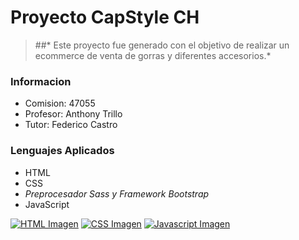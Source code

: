 # Proyecto **CapStyle** CH
> ##* Este proyecto fue generado con el objetivo de realizar un ecommerce de venta de gorras y diferentes accesorios.*

### Informacion
- Comision: 47055
- Profesor: Anthony Trillo 
- Tutor: Federico Castro

### Lenguajes Aplicados
- HTML
- CSS
- *Preprocesador Sass y Framework Bootstrap*
- JavaScript

[![HTML Imagen](https://www.onlinecasinos.org.uk/images/CASINO/Articles/html5-logo.png "HTML Imagen")](https://www.onlinecasinos.org.uk/images/CASINO/Articles/html5-logo.png "HTML Imagen")
[![CSS Imagen](https://th.bing.com/th/id/OIP.9GLqOe56aIqcRvqi0jCQegHaE8?pid=ImgDet&rs=1 "CSS Imagen")](http://https://th.bing.com/th/id/OIP.9GLqOe56aIqcRvqi0jCQegHaE8?pid=ImgDet&rs=1 "CSS Imagen")
[![Javascript Imagen](https://th.bing.com/th/id/OIP.zJolqY5gcB9coeVnBqQr-QHaIZ?pid=ImgDet&rs=1 "Javascript Imagen")](http://https://th.bing.com/th/id/OIP.zJolqY5gcB9coeVnBqQr-QHaIZ?pid=ImgDet&rs=1 "Javascript Imagen")